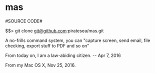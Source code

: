# mas
#SOURCE CODE#

$$> git clone git@github.com:piratesea/mas.git

A no-frills command system, you can "capture screen, send email, file checking, export stuff to PDF and so on"

From today on, I am a law-abiding citizen. -- Apr 7, 2016

From my Mac OS X, Nov 25, 2016.

